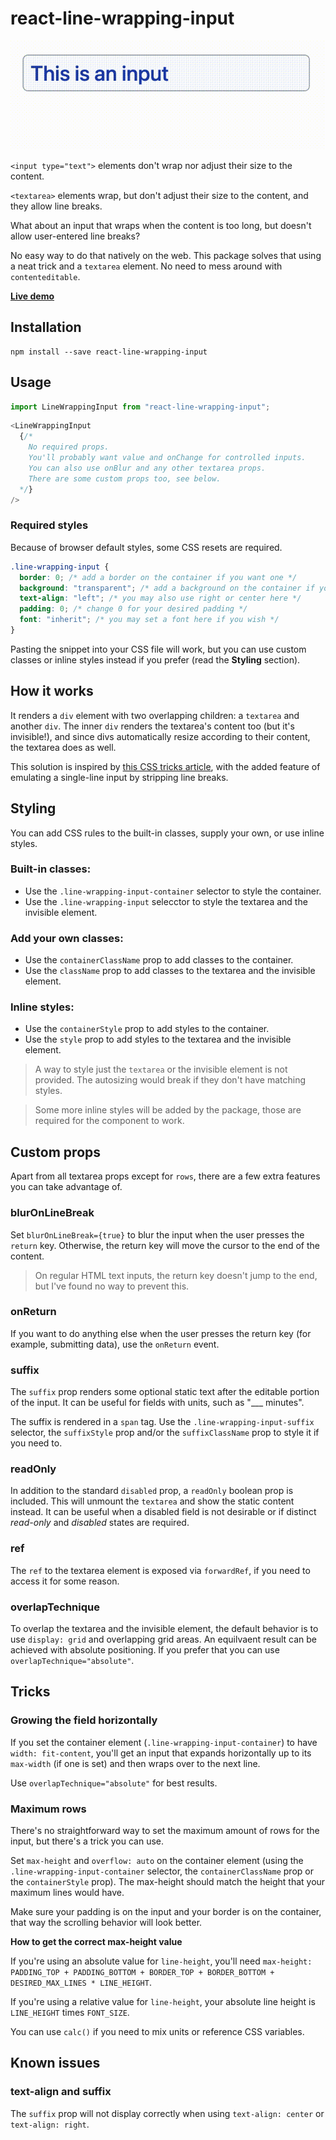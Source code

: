 # react-line-wrapping-input

![Demo GIF](./demo_gif.gif)

`<input type="text">` elements don't wrap nor adjust their size to the content.

`<textarea>` elements wrap, but don't adjust their size to the content, and they allow line breaks.

What about an input that wraps when the content is too long, but doesn't allow user-entered line breaks?

No easy way to do that natively on the web. This package solves that using a neat trick and a `textarea` element. No need to mess around with `contenteditable`.

**[Live demo](https://codesandbox.io/s/react-line-wrapping-input-examples-k53r2b)**

## Installation

```
npm install --save react-line-wrapping-input
```

## Usage

```js
import LineWrappingInput from "react-line-wrapping-input";
```

```js
<LineWrappingInput
  {/*
    No required props.
    You'll probably want value and onChange for controlled inputs.
    You can also use onBlur and any other textarea props.
    There are some custom props too, see below.
  */}
/>
```

### Required styles

Because of browser default styles, some CSS resets are required.

```css
.line-wrapping-input {
  border: 0; /* add a border on the container if you want one */
  background: "transparent"; /* add a background on the container if you want one */
  text-align: "left"; /* you may also use right or center here */
  padding: 0; /* change 0 for your desired padding */
  font: "inherit"; /* you may set a font here if you wish */
}
```

Pasting the snippet into your CSS file will work, but you can use custom classes or inline styles instead if you prefer (read the **Styling** section).

## How it works

It renders a `div` element with two overlapping children: a `textarea` and another `div`. The inner `div` renders the textarea's content too (but it's invisible!), and since divs automatically resize according to their content, the textarea does as well.

This solution is inspired by [this CSS tricks article](https://css-tricks.com/the-cleanest-trick-for-autogrowing-textareas/), with the added feature of emulating a single-line input by stripping line breaks.

## Styling

You can add CSS rules to the built-in classes, supply your own, or use inline styles.

### Built-in classes:

- Use the `.line-wrapping-input-container` selector to style the container.
- Use the `.line-wrapping-input` selecctor to style the textarea and the invisible element.

### Add your own classes:

- Use the `containerClassName` prop to add classes to the container.
- Use the `className` prop to add classes to the textarea and the invisible element.

### Inline styles:

- Use the `containerStyle` prop to add styles to the container.
- Use the `style` prop to add styles to the textarea and the invisible element.

> A way to style just the `textarea` or the invisible element is not provided. The autosizing would break if they don't have matching styles.

> Some more inline styles will be added by the package, those are required for the component to work.

## Custom props

Apart from all textarea props except for `rows`, there are a few extra features you can take advantage of.

### blurOnLineBreak

Set `blurOnLineBreak={true}` to blur the input when the user presses the `return` key. Otherwise, the return key will move the cursor to the end of the content.

> On regular HTML text inputs, the return key doesn't jump to the end, but I've found no way to prevent this.

<!-- TODO find a way to prevent return key behavior -->

### onReturn

If you want to do anything else when the user presses the return key (for example, submitting data), use the `onReturn` event.

### suffix

The `suffix` prop renders some optional static text after the editable portion of the input. It can be useful for fields with units, such as "\_\_\_ minutes".

The suffix is rendered in a `span` tag. Use the `.line-wrapping-input-suffix` selector, the `suffixStyle` prop and/or the `suffixClassName` prop to style it if you need to.

### readOnly

In addition to the standard `disabled` prop, a `readOnly` boolean prop is included. This will unmount the `textarea` and show the static content instead. It can be useful when a disabled field is not desirable or if distinct _read-only_ and _disabled_ states are required.

### ref

The `ref` to the textarea element is exposed via `forwardRef`, if you need to access it for some reason.

### overlapTechnique

To overlap the textarea and the invisible element, the default behavior is to use `display: grid` and overlapping grid areas. An equilvaent result can be achieved with absolute positioning. If you prefer that you can use `overlapTechnique="absolute"`.

## Tricks

### Growing the field horizontally

If you set the container element (`.line-wrapping-input-container`) to have `width: fit-content`, you'll get an input that expands horizontally up to its `max-width` (if one is set) and then wraps over to the next line.

Use `overlapTechnique="absolute"` for best results.

### Maximum rows

There's no straightforward way to set the maximum amount of rows for the input, but there's a trick you can use.

Set `max-height` and `overflow: auto` on the container element (using the `.line-wrapping-input-container` selector, the `containerClassName` prop or the `containerStyle` prop). The max-height should match the height that your maximum lines would have.

Make sure your padding is on the input and your border is on the container, that way the scrolling behavior will look better.

**How to get the correct max-height value**

If you're using an absolute value for `line-height`, you'll need `max-height: PADDING_TOP + PADDING_BOTTOM + BORDER_TOP + BORDER_BOTTOM + DESIRED_MAX_LINES * LINE_HEIGHT`.

If you're using a relative value for `line-height`, your absolute line height is `LINE_HEIGHT` times `FONT_SIZE`.

You can use `calc()` if you need to mix units or reference CSS variables.

## Known issues

### text-align and suffix

The `suffix` prop will not display correctly when using `text-align: center` or `text-align: right`.
